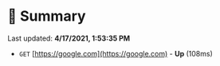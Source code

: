 # 📖 Summary
Last updated: **4/17/2021, 1:53:35 PM**

- `GET` [https://google.com](https://google.com) - **Up** (108ms)
